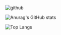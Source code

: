 ![github](https://github.com/elisaflemer/elisaflemer/assets/99259251/751da536-c54a-469f-b4f6-3783f355fc03)

![Anurag's GitHub stats](https://github-readme-stats.vercel.app/api?username=elisaflemer&theme=omni&show_icons=true&hide_rank=true)

![Top Langs](https://github-readme-stats.vercel.app/api/top-langs/?username=elisaflemer&layout=compact&theme=omni)


